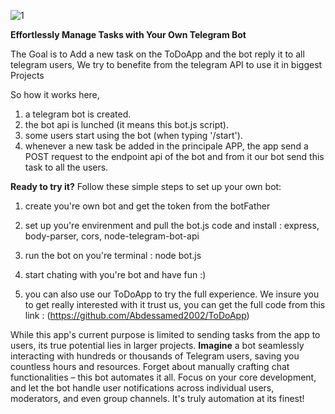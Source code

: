 ![1](https://github.com/HassanDev13/factory/assets/48941486/8304ba0b-af52-4d36-8fee-8dd95901aee4)

**Effortlessly Manage Tasks with Your Own Telegram Bot**

The Goal is to Add a new task on the ToDoApp and the bot reply it to all telegram users, We try to benefite from the telegram API to use it in biggest Projects

So how it works here,
1) a telegram bot is created.
2) the bot api is lunched (it means this bot.js script).
3) some users start using the bot (when typing '/start').
4) whenever a new task be added in the principale APP, the app send a POST request to the endpoint api of the bot and from it our bot send this task to all the users.



**Ready to try it?**
Follow these simple steps to set up your own bot:

1) create you're own bot and get the token from the botFather

2) set up you're envirenment and pull the bot.js code and install : express, body-parser, cors, node-telegram-bot-api

4) run the bot on you're terminal : node bot.js

5) start chating with you're bot and have fun :)

6) you can also use our ToDoApp to try the full experience. We insure you to get really interested with it trust us, you can get the full code from this link : (https://github.com/Abdessamed2002/ToDoApp)

While this app's current purpose is limited to sending tasks from the app to users, its true potential lies in larger projects. **Imagine** a bot seamlessly interacting with hundreds or thousands of Telegram users, saving you countless hours and resources. Forget about manually crafting chat functionalities – this bot automates it all. Focus on your core development, and let the bot handle user notifications across individual users, moderators, and even group channels. It's truly automation at its finest!
